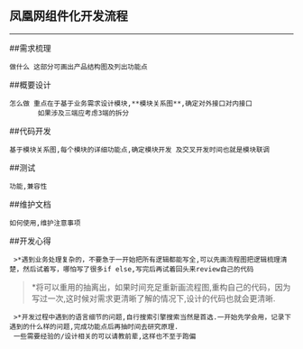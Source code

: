 
## 凤凰网组件化开发流程

--------------

##需求梳理
	
	做什么 这部分可画出产品结构图及列出功能点

##概要设计

	怎么做 重点在于基于业务需求设计模块,**模块关系图**,确定对外接口对内接口
		   如果涉及三端应考虑3端的拆分

##代码开发
	
	基于模块关系图,每个模块的详细功能点,确定模块开发 及交叉开发时间也就是模块联调

##测试
	
	功能,兼容性

##维护文档

	如何使用,维护注意事项

##开发心得

     >*遇到业务处理复杂的，不要急于一开始把所有逻辑都能写全,可以先画流程图把逻辑梳理清楚，然后试着写，哪怕写了很多if else,写完后再试着回头来review自己的代码
	 
 >*将可以重用的抽离出，如果时间充足重新画流程图,重构自己的代码，因为写过一次,这时候对需求更清晰了解的情况下,设计的代码也就会更清晰.
     
     >*开发过程中遇到的语言细节的问题,自行搜索引擎搜索当然是首选.一开始先学会用，记录下遇到的什么样的问题,完成功能点后再抽时间去研究原理.
	 一些需要经验的/设计相关的可以请教前辈,这样也不至于跑偏
